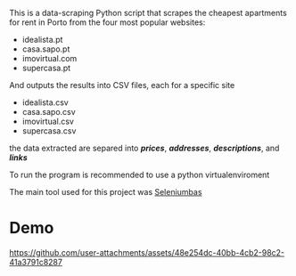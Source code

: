 This is a data-scraping Python script that scrapes the cheapest apartments for rent in Porto from the four most popular websites:

- idealista.pt
- casa.sapo.pt
- imovirtual.com
- supercasa.pt

And outputs the results into CSV files, each for a specific site

- idealista.csv
- casa.sapo.csv
- imovirtual.csv
- supercasa.csv

the data extracted are separed into ***prices***, ***addresses***, ***descriptions***, and ***links***

To run the program is recommended to use a python virtualenviroment

The main tool used for this project was [Seleniumbas](https://github.com/seleniumbase/SeleniumBase)

# Demo

https://github.com/user-attachments/assets/48e254dc-40bb-4cb2-98c2-41a3791c8287



